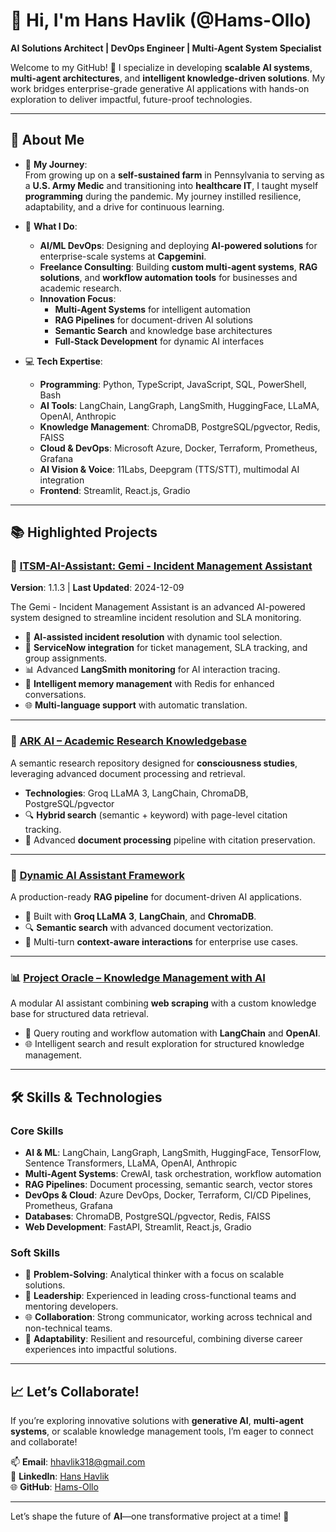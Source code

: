 # 👋 **Hi, I'm Hans Havlik (@Hams-Ollo)**  
**AI Solutions Architect | DevOps Engineer | Multi-Agent System Specialist**

Welcome to my GitHub! 🚀 I specialize in developing **scalable AI systems**, **multi-agent architectures**, and **intelligent knowledge-driven solutions**. My work bridges enterprise-grade generative AI applications with hands-on exploration to deliver impactful, future-proof technologies.

---

## 🌟 **About Me**  

- 🌱 **My Journey**:  
   From growing up on a **self-sustained farm** in Pennsylvania to serving as a **U.S. Army Medic** and transitioning into **healthcare IT**, I taught myself **programming** during the pandemic. My journey instilled resilience, adaptability, and a drive for continuous learning.  

- 💼 **What I Do**:  
   - **AI/ML DevOps**: Designing and deploying **AI-powered solutions** for enterprise-scale systems at **Capgemini**.  
   - **Freelance Consulting**: Building **custom multi-agent systems**, **RAG solutions**, and **workflow automation tools** for businesses and academic research.  
   - **Innovation Focus**:  
     - **Multi-Agent Systems** for intelligent automation  
     - **RAG Pipelines** for document-driven AI solutions  
     - **Semantic Search** and knowledge base architectures  
     - **Full-Stack Development** for dynamic AI interfaces  

- 💻 **Tech Expertise**:  
   - **Programming**: Python, TypeScript, JavaScript, SQL, PowerShell, Bash  
   - **AI Tools**: LangChain, LangGraph, LangSmith, HuggingFace, LLaMA, OpenAI, Anthropic  
   - **Knowledge Management**: ChromaDB, PostgreSQL/pgvector, Redis, FAISS  
   - **Cloud & DevOps**: Microsoft Azure, Docker, Terraform, Prometheus, Grafana  
   - **AI Vision & Voice**: 11Labs, Deepgram (TTS/STT), multimodal AI integration  
   - **Frontend**: Streamlit, React.js, Gradio  

---

## 📚 **Highlighted Projects**  

### 🔧 **[ITSM-AI-Assistant: Gemi - Incident Management Assistant](#)**  
**Version**: 1.1.3 | **Last Updated**: 2024-12-09  

The Gemi - Incident Management Assistant is an advanced AI-powered system designed to streamline incident resolution and SLA monitoring.  
- 🧠 **AI-assisted incident resolution** with dynamic tool selection.  
- 🔄 **ServiceNow integration** for ticket management, SLA tracking, and group assignments.  
- 📊 Advanced **LangSmith monitoring** for AI interaction tracing.  
- 💭 **Intelligent memory management** with Redis for enhanced conversations.  
- 🌐 **Multi-language support** with automatic translation.  

---

### 📘 **[ARK AI – Academic Research Knowledgebase](#)**  
A semantic research repository designed for **consciousness studies**, leveraging advanced document processing and retrieval.  
- **Technologies**: Groq LLaMA 3, LangChain, ChromaDB, PostgreSQL/pgvector  
- 🔍 **Hybrid search** (semantic + keyword) with page-level citation tracking.  
- 📝 Advanced **document processing** pipeline with citation preservation.  

---

### 🧠 **[Dynamic AI Assistant Framework](#)**  
A production-ready **RAG pipeline** for document-driven AI applications.  
- 🔧 Built with **Groq LLaMA 3**, **LangChain**, and **ChromaDB**.  
- 🔍 **Semantic search** with advanced document vectorization.  
- 💬 Multi-turn **context-aware interactions** for enterprise use cases.  

---

### 📊 **[Project Oracle – Knowledge Management with AI](#)**  
A modular AI assistant combining **web scraping** with a custom knowledge base for structured data retrieval.  
- 📝 Query routing and workflow automation with **LangChain** and **OpenAI**.  
- 🌐 Intelligent search and result exploration for structured knowledge management.  

---

## 🛠️ **Skills & Technologies**  

### **Core Skills**  
- **AI & ML**: LangChain, LangGraph, LangSmith, HuggingFace, TensorFlow, Sentence Transformers, LLaMA, OpenAI, Anthropic  
- **Multi-Agent Systems**: CrewAI, task orchestration, workflow automation  
- **RAG Pipelines**: Document processing, semantic search, vector stores  
- **DevOps & Cloud**: Azure DevOps, Docker, Terraform, CI/CD Pipelines, Prometheus, Grafana  
- **Databases**: ChromaDB, PostgreSQL/pgvector, Redis, FAISS  
- **Web Development**: FastAPI, Streamlit, React.js, Gradio  

### **Soft Skills**  
- 🧩 **Problem-Solving**: Analytical thinker with a focus on scalable solutions.  
- 👥 **Leadership**: Experienced in leading cross-functional teams and mentoring developers.  
- 🌐 **Collaboration**: Strong communicator, working across technical and non-technical teams.  
- 🔄 **Adaptability**: Resilient and resourceful, combining diverse career experiences into impactful solutions.  

---

## 📈 **Let’s Collaborate!**  

If you’re exploring innovative solutions with **generative AI**, **multi-agent systems**, or scalable knowledge management tools, I’m eager to connect and collaborate!  

📫 **Email**: hhavlik318@gmail.com  
🔗 **LinkedIn**: [Hans Havlik](https://linkedin.com/in/hanshavlik)  
🌐 **GitHub**: [Hams-Ollo](https://github.com/Hams-Ollo)  

---

Let’s shape the future of **AI**—one transformative project at a time! 🚀

